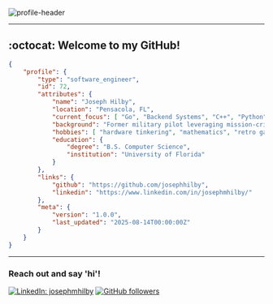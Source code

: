 ![profile-header](https://capsule-render.vercel.app/api?type=waving&color=0:CC0000,100:FFD43B&height=100&section=header&text=Hi%20there%20I'm%20Joe&fontColor=C9D1D9&fontSize=50&fontAlign=25)
    
---

<div align="left">

## :octocat: Welcome to my GitHub!
    
</div>

```json
{
    "profile": {
        "type": "software_engineer",
        "id": 72,
        "attributes": {
            "name": "Joseph Hilby",
            "location": "Pensacola, FL",
            "current_focus": [ "Go", "Backend Systems", "C++", "Python", "Aerospace-Tech" ],
            "background": "Former military pilot leveraging mission-critical discipline in the tech sector",
            "hobbies": [ "hardware tinkering", "mathematics", "retro gaming nostalgia" ],
            "education": {
                "degree": "B.S. Computer Science",
                "institution": "University of Florida"
            }
        },
        "links": {
            "github": "https://github.com/josephhilby",
            "linkedin": "https://www.linkedin.com/in/josephmhilby/"
        },
        "meta": {
            "version": "1.0.0",
            "last_updated": "2025-08-14T00:00:00Z"
        }
    }
}
```

---

<div align="left">

### Reach out and say 'hi'!
[![LinkedIn: josephmhilby][linkedin-badge]][LinkedIn]
[![GitHub followers][github-follow-badge]][GitHub]

</div>

<!-- LINKS -->

[LinkedIn]: https://www.linkedin.com/in/josephmhilby/
[linkedin-badge]: https://img.shields.io/badge/Joseph--Hilby-%23OpenToWork-green?style=flat&logo=Linkedin&logoColor=black&color=7DE787&labelColor=A5D6FF

[GitHub]: https://github.com/josephhilby
[github-follow-badge]: https://img.shields.io/github/followers/josephhilby?label=follow&style=social
